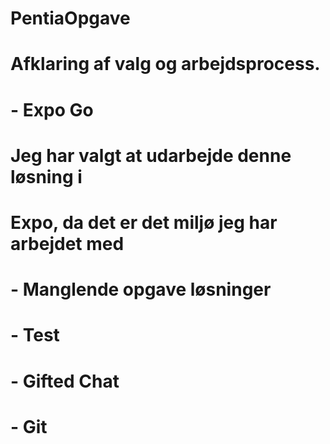 # PentiaOpgave

# Afklaring af valg og arbejdsprocess.

# - Expo Go
#	Jeg har valgt at udarbejde denne løsning i 
# 	Expo, da det er det miljø jeg har arbejdet med 

# - Manglende opgave løsninger

# - Test

# - Gifted Chat

# - Git

